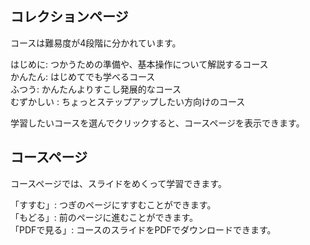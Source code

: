 ## コレクションページ
コースは難易度が4段階に分かれています。

<i class="fas fa-star" style="color: #34a2df"></i> はじめに: つかうための準備や、基本操作について解説するコース  
<i class="fas fa-star" style="color: #8bca31"></i> かんたん: はじめてでも学べるコース  
<i class="fas fa-star" style="color: #ffb801"></i> ふつう: かんたんよりすこし発展的なコース  
<i class="fas fa-star" style="color: #ff81ae"></i> むずかしい : ちょっとステップアップしたい方向けのコース  

学習したいコースを選んでクリックすると、コースページを表示できます。

## コースページ
コースページでは、スライドをめくって学習できます。

「すすむ」: つぎのページにすすむことができます。  
「もどる」: 前のページに進むことができます。  
「PDFで見る」: コースのスライドをPDFでダウンロードできます。  

